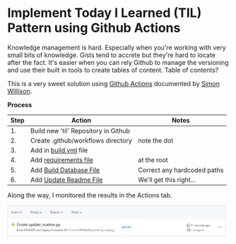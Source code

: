 # Implement Today I Learned (TIL) Pattern using Github Actions 

Knowledge management is hard.  Especially when you're working with very small bits of knowledge.  Gists tend to accrete but they're hard to locate after the fact. It's easier when you can rely Github to manage the versioning and use their built in tools to create tables of content.  Table of contents?

This is a very sweet solution using [Github Actions](https://help.github.com/en/actions/reference/workflow-syntax-for-github-actions) documented by [Simon Willison](https://simonwillison.net/2020/Apr/20/self-rewriting-readme/).

**Process**

| Step  | Action | Notes |
| ----- | ------ | ----- |
| 1.    | Build new 'til' Repository in Github | |
| 2.    | Create .github/workflows directory | note the dot |
| 3.    | Add in [build.yml](/.github/workflows/build.yml) file |  |
| 4.    | Add [requirements file](requirements.txt) | at the root |
| 5.    | Add [Build Database File](build_database.py) | Correct any hardcoded paths |
| 6.    | Add [Update Readme File](update_readme.py)   | We'll get this right... |

Along the way, I monitored the results in the Actions tab.

![Screen shot](img/2020.04.20.11.19.0000.jpg "Screen Shot Hover")